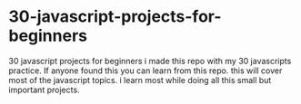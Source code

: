 # 30-javascript-projects-for-beginners
30 javascript projects for beginners
i made this repo with my 30 javascripts practice. If anyone found this you can learn from this repo. this will cover most of the javascript topics. i learn most while doing all this small but important projects.
